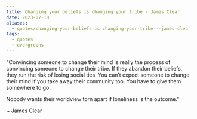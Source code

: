 ```yaml
---
title: Changing your beliefs is changing your tribe - James Clear
date: 2023-07-18
aliases:
  - quotes/changing-your-beliefs-is-changing-your-tribe---james-clear
tags:
  - quotes
  - evergreens
---
```

"Convincing someone to change their mind is really the process of convincing someone to change their tribe. If they abandon their beliefs, they run the risk of losing social ties. You can’t expect someone to change their mind if you take away their community too. You have to give them somewhere to go.

Nobody wants their worldview torn apart if loneliness is the outcome."

~ James Clear

